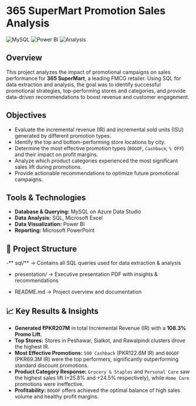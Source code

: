 # 365 SuperMart Promotion Sales Analysis

![MySQL](https://img.shields.io/badge/MySQL-Azure%20Data%20Studio-blue)
![Power BI](https://img.shields.io/badge/Visualization-Power%20BI-yellow)
![Analysis](https://img.shields.io/badge/Analysis-Business%20Intelligence-lightgrey)

## Overview
This project analyzes the impact of promotional campaigns on sales performance for **365 SuperMart**, a leading FMCG retailer. Using SQL for data extraction and analysis, the goal was to identify successful promotional strategies, top-performing stores and categories, and provide data-driven recommendations to boost revenue and customer engagement.

## Objectives
- Evaluate the incremental revenue (IR) and incremental sold units (ISU) generated by different promotion types.
- Identify the top and bottom-performing store locations by city.
- Determine the most effective promotion types (`BOGOF`, `Cashback`, `% OFF`) and their impact on profit margins.
- Analyze which product categories experienced the most significant sales lift during promotions.
- Provide actionable recommendations to optimize future promotional campaigns.

## Tools & Technologies
- **Database & Querying:** MySQL on Azure Data Studio
- **Data Analysis:** SQL, Microsoft Excel
- **Data Visualization:** Power BI
- **Reporting:** Microsoft PowerPoint


## 📁 Project Structure
-** sql/** → Contains all SQL queries used for data extraction & analysis

- presentation/ → Executive presentation PDF with insights & recommendations

- README.md → Project overview and documentation


## 📈 Key Results & Insights
- **Generated ₹PKR207M** in total Incremental Revenue (IR) with a **108.3% Promo Lift**.
- **Top Stores:** Stores in Peshawar, Sialkot, and Rawalpindi clusters drove the highest IR.
- **Most Effective Promotions:** `500 Cashback` (PKR122.6M IR) and `BOGOF` (PKR69.3M IR) were the top performers, significantly outperforming standard discount promotions.
- **Product Category Response:** `Grocery & Staples` and `Personal Care` saw the highest sales lift (+25.8% and +24.5% respectively), while `Home Care` promotions were ineffective.
- **Profitability:** `BOGOF` offers achieved the optimal balance of high sales volume and healthy profit margins.

